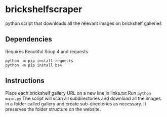 # brickshelfscraper
python script that downloads all the relevant images on brickshelf galleries

## Dependencies
Requires Beautiful Soup 4 and requests
```
python -m pip install requests
python -m pip install bs4
```

## Instructions
Place each brickshelf gallery URL on a new line in links.txt
Run `python main.py` 
The script will scan all subdirectories and download all the images in a folder called gallery and create sub-directories as necessary. It preserves the folder structure on the website.
